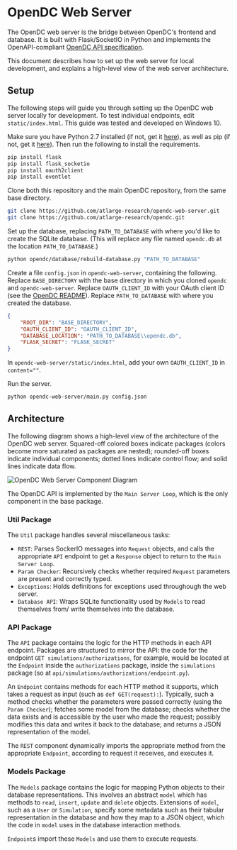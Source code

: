 # OpenDC Web Server

The OpenDC web server is the bridge between OpenDC's frontend and database. It is built with Flask/SocketIO in Python and implements the OpenAPI-compliant [OpenDC API specification](https://github.com/atlarge-research/opendc/blob/master/opendc-api-spec.json).

This document describes how to set up the web server for local development, and explains a high-level view of the web server architecture.

## Setup

The following steps will guide you through setting up the OpenDC web server locally for development. To test individual endpoints, edit `static/index.html`. This guide was tested and developed on Windows 10.

Make sure you have Python 2.7 installed (if not, get it [here](https://www.python.org/)), as well as pip (if not, get it [here](https://pip.pypa.io/en/stable/installing/)). Then run the following to install the requirements.

```bash
pip install flask
pip install flask_socketio
pip install oauth2client
pip install eventlet
```

Clone both this repository and the main OpenDC repository, from the same base directory.

```bash
git clone https://github.com/atlarge-research/opendc-web-server.git
git clone https://github.com/atlarge-research/opendc.git
```

Set up the database, replacing `PATH_TO_DATABASE` with where you'd like to create the SQLite database. (This will replace any file named `opendc.db` at the location `PATH_TO_DATABASE`.)

```bash
python opendc/database/rebuild-database.py "PATH_TO_DATABASE"
```

Create a file `config.json` in `opendc-web-server`, containing the following. Replace `BASE_DIRECTORY` with the base directory in which you cloned `opendc` and `opendc-web-server`. Replace `OAUTH_CLIENT_ID` with your OAuth client ID (see the [OpenDC README](https://github.com/atlarge-research/opendc#preamble)). Replace `PATH_TO_DATABASE` with where you created the database.

```json
{
    "ROOT_DIR": "BASE_DIRECTORY",
    "OAUTH_CLIENT_ID": "OAUTH_CLIENT_ID",
    "DATABASE_LOCATION": "PATH_TO_DATABASE\\opendc.db",
    "FLASK_SECRET": "FLASK_SECRET"
}
```

In `opendc-web-server/static/index.html`, add your own `OAUTH_CLIENT_ID` in `content=""`.

Run the server.

```bash
python opendc-web-server/main.py config.json
```

## Architecture

The following diagram shows a high-level view of the architecture of the OpenDC web server. Squared-off colored boxes indicate packages (colors become more saturated as packages are nested); rounded-off boxes indicate individual components; dotted lines indicate control flow; and solid lines indicate data flow.

![OpenDC Web Server Component Diagram](https://raw.githubusercontent.com/atlarge-research/opendc-web-server/master/images/opendc-web-server-component-diagram.png)

The OpenDC API is implemented by the `Main Server Loop`, which is the only component in the base package.

### Util Package

The `Util` package handles several miscellaneous tasks:

* `REST`: Parses SockerIO messages into `Request` objects, and calls the appropriate `API` endpoint to get a `Response` object to return to the `Main Server Loop`.
* `Param Checker`: Recursively checks whether required `Request` parameters are present and correctly typed.
* `Exceptions`: Holds definitions for exceptions used throughough the web server.
* `Database API`: Wraps SQLite functionality used by `Models` to read themselves from/ write themselves into the database.

### API Package

The `API` package contains the logic for the HTTP methods in each API endpoint. Packages are structured to mirror the API: the code for the endpoint `GET simulations/authorizations`, for example, would be located at the `Endpoint` inside the `authorizations` package, inside the `simulations` package (so at `api/simulations/authorizations/endpoint.py`).

An `Endpoint` contains methods for each HTTP method it supports, which takes a request as input (such as `def GET(request):`). Typically, such a method checks whether the parameters were passed correctly (using the `Param Checker`); fetches some model from the database; checks whether the data exists and is accessible by the user who made the request; possibly modifies this data and writes it back to the database; and returns a JSON representation of the model.

The `REST` component dynamically imports the appropriate method from the appropriate `Endpoint`, according to request it receives, and executes it.

### Models Package

The `Models` package contains the logic for mapping Python objects to their database representations. This involves an abstract `model` which has methods to `read`, `insert`, `update` and `delete` objects. Extensions of `model`, such as a `User` or `Simulation`, specify some metadata such as their tabular representation in the database and how they map to a JSON object, which the code in `model` uses in the database interaction methods.

`Endpoint`s import these `Models` and use them to execute requests.
